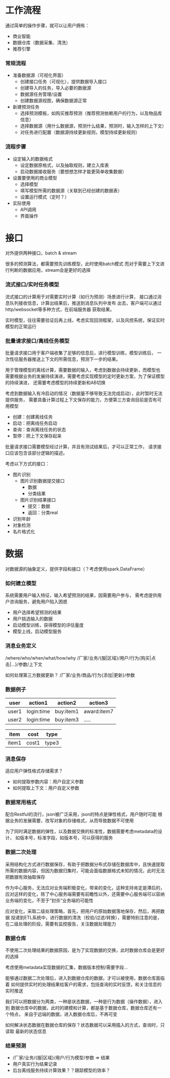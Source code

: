 
# 工作流程

通过简单的操作步骤，就可以让用户拥有：
- 商业智能
- 数据仓库（数据采集、清洗）
- 推荐引擎

### 常规流程

- 准备数据源（可视化界面）
  - 创建接口任务（可视化），提供数据导入接口
  - 创建导入的任务，导入必要的数据源
  - 数据源任务管理/设置
  - 创建数据源视图，确保数据源正常
- 新建预测任务
  - 选择预测模板，如购买推荐预测（推荐预测依赖用户的行为，以及物品库信息）
  - 选择数据源（用什么数据源，预测什么结果，预测时，输入怎样的上下文）
  - 对任务进行配置（数据源持续更新规则，模型持续更新规则）

### 流程步骤

- 设定输入的数据格式
  - 设定数据原格式，以及抽取规则，建立入库表
  - 启动数据接收服务（要想想怎样才能更简单收集数据）
- 设置要使用的商业模型
  - 选择模型
  - 填写模型所需的数据源（关联到已经创建的数据表）
  - 设置运行模式（定时？）
- 实际使用
  - API调用
  - 界面操作

# 接口

对外提供两种接口，batch & stream

很多的预测算法，都需要预先训练模型，此时使用batch模式
而对于需要上下文进行判断的数据应用，stream会是更好的选择

### 流式接口/实时任务模型

流式接口的计算用于对需要实时计算（如行为预测）场景进行计算，
接口通过消息队列接收信息，计算出结果后，推送到消息队列中发布
出去，客户端可以通过http/websocket等多种方式，在前端服务器
获取结果。

实时模型，往往需要验证后再上线，考虑实现回测框架，以及风控系统，保证实时模型的正常运行

### 批量请求接口/离线任务模型

批量请求接口用于客户端收集了足够的信息后，进行模型训练，模型训练后，
一次性往服务器推送上下文的所需信息，预测下一步的结果。

用于管理模型的离线计算，需要数据的输入，考虑到数据会持续更新，而模型也
需要根据业务的发展持续演进，需要考虑实现模型的定时更新方案，为了保证模型的持续演进，
还需要考虑模型的持续更新和AB切换

考虑到数据输入有冷启动的情况（数据量不够导致无法完成启动），此时暂时无法提供服务，
需要具备计算过程上下文保存的能力，方便第三方查询目前是否有可用模型

- 创建：创建离线任务
- 启动：把离线任务启动
- 查询：查询离线任务的状态
- 暂停：把上下文保存起来

批量请求接口需要模型经过计算，并且有测试结果后，才可以正常工作，
请求接口应该包含该部分逻辑的描述。

考虑以下方式的接口：
- 图片识别
  - 图片识别数据提交接口
    - 数据
    - 分类结果
  - 图片识别结果接口
    - 提交：数据
    - 返回：分类real
- 识别年龄
- 对象检测
- 名片格式化

# 数据

对数据源的抽象定义，提供字段和接口（？考虑使用spark.DataFrame）

### 如何建立模型

系统需要用户输入特征，输入希望预测的结果，因需要用户参与，
需考虑提供用户咨询服务，避免用户陷入困惑

- 用户选择希望预测的结果
- 用户挑选输入的数据
- 启动模型训练，获得模型的评估量度
- 模型上线，启动模型服务

### 消息业务定义

/where/who/when/what/how/why
/厂家/业务/{服|区域}/用户/行为{购买|点击|...}/参数/上下文

如何处理第三方数据更新？
/厂家/业务/商品/行为{添加|更新}/参数

### 数据例子

| user | action1     | action2       | action3     |
|------|-------------|---------------|-------------|
|user1 | login:time  | buy:item1     | award:item7 |
|user2 | login:time  | buy:item3     |   .....     |

| item   | cost  | type  |
|--------|-------|-------|
| item1  | cost1 | type3 |

### 消息保存

适应用户弹性格式存储需求？

- 如何提取参数内容：用户自定义参数
- 如何提取上下文：用户自定义参数

### 数据常用格式

配合Restful的流行，json被广泛采用，json的特点是弹性格式，用户随时可能
根据业务的发展需要，改写对象的存储格式，从而导致数据不可使用

为了同时满足数据的弹性，以及数据交换的标准性，数据需要考虑metadata的设计，
如版本号，标准字段，如版本号，可以获得的服务

### 数据二次处理

采用结构化方式进行数据保存，有助于把数据分布式存储在数据库中，且快速提取
所需的数据内容，但因为数据归集时，可能会面临数据格式未知的情况，此时无法
把数据有效抽取保存

作为中心服务，无法应对业务端积极变化，带来的变化，这种支持肯定是滞后的，
应对这样的变化，除了中心服务端需要有前瞻性以外，还需要中心服务端可以容纳
业务端的变化，不至于“封杀”业务端的可能性

应对变化，采取二级处理策略，首先，把用户的原始数据落地保存，然后，再把数据
投递到ETL系统中，进行数据的清洗（校验/过滤/转换），需要特别注意的是，
在二级处理的阶段，需要有监控报告，关注数据处理能力

### 数据仓库

不使用二次处理结果的数据原因，是为了实现数据的交换，此时数据仓库会是更好的选择

考虑使用metadata实现数据的汇集，数据版本控制/需要字段...

能够通过数据二次处理后，进入到数据仓库的数据，才可以被使用，数据仓库面临着
如何提供实时的处理结果给客户的需求，包括查询的实时反馈，和关注信息的实时推送

我们可以把数据分为两类，一种是状态数据，一种是行为数据（操作数据），进入到
数据仓库中的数据，此时的建模和计算，都是基于数据仓库，数据仓库还有一个特点，
来自于远端的数据，进入数据仓库后，不再可变

如何解决状态数据在数据仓库的保存？状态数据可以采用插入的方式，查询时，只读取
最新的状态信息


### 结果预测

- /厂家/业务/{服|区域}/用户/行为模型/参数 => 结果
- 用户真实行为结果记录
- 后台离线服务持续计算效果？？跟踪模型的效率？
